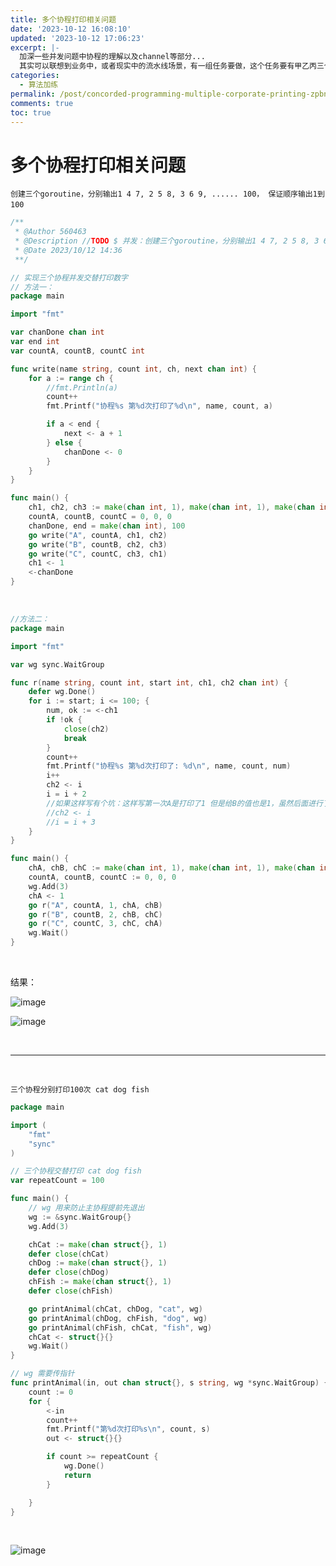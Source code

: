 ```yaml
---
title: 多个协程打印相关问题
date: '2023-10-12 16:08:10'
updated: '2023-10-12 17:06:23'
excerpt: |-
  加深一些并发问题中协程的理解以及channel等部分...
  其实可以联想到业务中，或者现实中的流水线场景，有一组任务要做，这个任务要有甲乙丙三个组件（人）来做，每个（组件）人都要参与实现...
categories:
  - 算法加练
permalink: /post/concorded-programming-multiple-corporate-printing-zpbnes.html
comments: true
toc: true
---
```


# 多个协程打印相关问题

​`创建三个goroutine，分别输出1 4 7, 2 5 8, 3 6 9, ...... 100， 保证顺序输出1到100`​

```go
/**
 * @Author 560463
 * @Description //TODO $ 并发：创建三个goroutine，分别输出1 4 7, 2 5 8, 3 6 9, ...... 100， 保证顺序输出1到100, 2种方法
 * @Date 2023/10/12 14:36
 **/

// 实现三个协程并发交替打印数字
// 方法一：
package main

import "fmt"

var chanDone chan int
var end int
var countA, countB, countC int

func write(name string, count int, ch, next chan int) {
	for a := range ch {
		//fmt.Println(a)
		count++
		fmt.Printf("协程%s 第%d次打印了%d\n", name, count, a)

		if a < end {
			next <- a + 1
		} else {
			chanDone <- 0
		}
	}
}

func main() {
	ch1, ch2, ch3 := make(chan int, 1), make(chan int, 1), make(chan int, 1)
	countA, countB, countC = 0, 0, 0
	chanDone, end = make(chan int), 100
	go write("A", countA, ch1, ch2)
	go write("B", countB, ch2, ch3)
	go write("C", countC, ch3, ch1)
	ch1 <- 1
	<-chanDone
}

```

‍

```go
//方法二：
package main

import "fmt"

var wg sync.WaitGroup

func r(name string, count int, start int, ch1, ch2 chan int) {
	defer wg.Done()
	for i := start; i <= 100; {
		num, ok := <-ch1
		if !ok {
			close(ch2)
			break
		}
		count++
		fmt.Printf("协程%s 第%d次打印了: %d\n", name, count, num)
		i++
		ch2 <- i
		i = i + 2
		//如果这样写有个坑：这样写第一次A是打印了1 但是给B的值也是1，虽然后面进行了+3 但是本轮打印时错误的
		//ch2 <- i
		//i = i + 3
	}
}

func main() {
	chA, chB, chC := make(chan int, 1), make(chan int, 1), make(chan int, 1)
	countA, countB, countC := 0, 0, 0
	wg.Add(3)
	chA <- 1
	go r("A", countA, 1, chA, chB)
	go r("B", countB, 2, chB, chC)
	go r("C", countC, 3, chC, chA)
	wg.Wait()
}
```

‍

结果：

​![image](https://cdn.jsdelivr.net/gh/luommy/myblogimg@img/myblog/202311221517190.png)​

​![image](https://cdn.jsdelivr.net/gh/luommy/myblogimg@img/myblog/202311221517938.png)​

‍

---

‍

​`三个协程分别打印100次 cat dog fish`​

```go
package main

import (
	"fmt"
	"sync"
)

// 三个协程交替打印 cat dog fish
var repeatCount = 100

func main() {
	// wg 用来防止主协程提前先退出
	wg := &sync.WaitGroup{}
	wg.Add(3)

	chCat := make(chan struct{}, 1)
	defer close(chCat)
	chDog := make(chan struct{}, 1)
	defer close(chDog)
	chFish := make(chan struct{}, 1)
	defer close(chFish)

	go printAnimal(chCat, chDog, "cat", wg)
	go printAnimal(chDog, chFish, "dog", wg)
	go printAnimal(chFish, chCat, "fish", wg)
	chCat <- struct{}{}
	wg.Wait()
}

// wg 需要传指针
func printAnimal(in, out chan struct{}, s string, wg *sync.WaitGroup) {
	count := 0
	for {
		<-in
		count++
		fmt.Printf("第%d次打印%s\n", count, s)
		out <- struct{}{}

		if count >= repeatCount {
			wg.Done()
			return
		}

	}
}

```

‍

​![image](https://cdn.jsdelivr.net/gh/luommy/myblogimg@img/myblog/202310121711529.png)​
